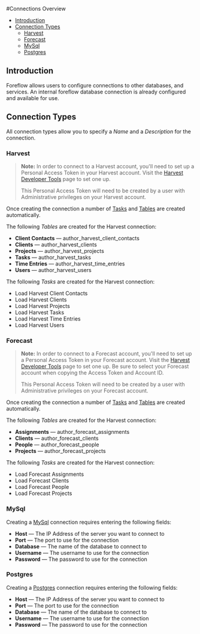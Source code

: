 #Connections Overview

-   [Introduction](#introduction)
-   [Connection Types](#connection-types)
    -   [Harvest](#harvest)
    -   [Forecast](#forecast)
    -   [MySql](#mysql)
    -   [Postgres](#postgres)

<a name="introduction"></a>

## Introduction

Foreflow allows users to configure connections to other databases, and services. An internal foreflow database connection is already configured and available for use.

<a name="connection-types"></a>

## Connection Types

All connection types allow you to specify a _Name_ and a _Description_ for the connection.

<a name="harvest"></a>

### Harvest

> **Note:** In order to connect to a Harvest account, you'll need to set up a Personal Access Token in your Harvest account. Visit the [Harvest Developer Tools](https://id.getharvest.com/developers) page to set one up.
>
> This Personal Access Token will need to be created by a user with Administrative privileges on your Harvest account.

Once creating the connection a number of [Tasks](/{{version}}/orchestration-overview#tasks) and [Tables](/{{version}}/tables-overview) are created automatically.

The following _Tables_ are created for the Harvest connection:

-   **Client Contacts** &mdash; author_harvest_client_contacts
-   **Clients** &mdash; author_harvest_clients
-   **Projects** &mdash; author_harvest_projects
-   **Tasks** &mdash; author_harvest_tasks
-   **Time Entries** &mdash; author_harvest_time_entries
-   **Users** &mdash; author_harvest_users

The following _Tasks_ are created for the Harvest connection:

-   Load Harvest Client Contacts
-   Load Harvest Clients
-   Load Harvest Projects
-   Load Harvest Tasks
-   Load Harvest Time Entries
-   Load Harvest Users

<a name="forecast"></a>

### Forecast

> **Note:** In order to connect to a Forecast account, you'll need to set up a Personal Access Token in your Forecast account. Visit the [Harvest Developer Tools](https://id.getharvest.com/developers) page to set one up. Be sure to select your Forecast account when copying the Access Token and Account ID.
>
> This Personal Access Token will need to be created by a user with Administrative privileges on your Forecast account.

Once creating the connection a number of [Tasks](/{{version}}/orchestration-overview#tasks) and [Tables](/{{version}}/tables-overview) are created automatically.

The following _Tables_ are created for the Harvest connection:

-   **Assignments** &mdash; author_forecast_assignments
-   **Clients** &mdash; author_forecast_clients
-   **People** &mdash; author_forecast_people
-   **Projects** &mdash; author_forecast_projects

The following _Tasks_ are created for the Harvest connection:

-   Load Forecast Assignments
-   Load Forecast Clients
-   Load Forecast People
-   Load Forecast Projects

<a name="mysql"></a>

### MySql

Creating a [MySql](https://dev.mysql.com/doc/) connection requires entering the following fields:

-   **Host** &mdash; The IP Address of the server you want to connect to
-   **Port** &mdash; The port to use for the connection
-   **Database** &mdash; The name of the database to connect to
-   **Username** &mdash; The username to use for the connection
-   **Password** &mdash; The password to use for the connection

<a name="postgres"></a>

### Postgres

Creating a [Postgres](https://www.postgresql.org/docs/) connection requires entering the following fields:

-   **Host** &mdash; The IP Address of the server you want to connect to
-   **Port** &mdash; The port to use for the connection
-   **Database** &mdash; The name of the database to connect to
-   **Username** &mdash; The username to use for the connection
-   **Password** &mdash; The password to use for the connection
